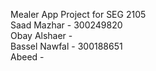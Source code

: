 Mealer App Project for SEG 2105 <br>
Saad Mazhar - 300249820 <br>
Obay Alshaer - <br>
Bassel Nawfal - 300188651 <br>
Abeed - <br>
